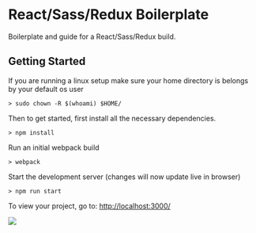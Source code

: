 # React/Sass/Redux Boilerplate

Boilerplate and guide for a React/Sass/Redux build.

## Getting Started

If you are running a linux setup make sure your home directory is belongs by your default os user
```
> sudo chown -R $(whoami) $HOME/
```

Then to get started, first install all the necessary dependencies.
```
> npm install
```

Run an initial webpack build
```
> webpack
```

Start the development server (changes will now update live in browser)
```
> npm run start
```

To view your project, go to: [http://localhost:3000/](http://localhost:3000/)

![](http://i.imgur.com/DUiL9yn.png)
